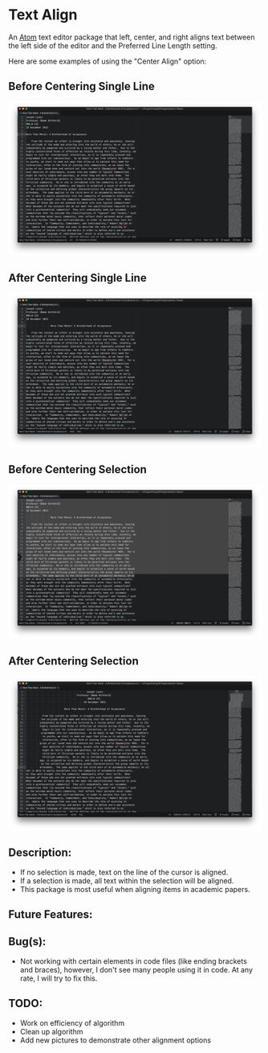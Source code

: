 # Text Align
An [Atom](https://atom.io) text editor package that left, center, and right
aligns text between the left side of the editor and the Preferred Line Length
setting.

Here are some examples of using the "Center Align" option:

## Before Centering Single Line
![Before Single Line](./Screenshots/Before-Single-Line.png)

## After Centering Single Line
![After Single Line](./Screenshots/After-Single-Line.png)

## Before Centering Selection
![Before Selection](./Screenshots/Before-Selection.png)

## After Centering Selection
![After Selection](./Screenshots/After-Selection.png)

## Description:

* If no selection is made, text on the line of the cursor is aligned.  
* If a selection is made, all text within the selection will be aligned.
* This package is most useful when aligning items in academic papers.

## Future Features:

## Bug(s):

* Not working with certain elements in code files (like ending brackets and
braces), however, I don't see many people using it in code.  At any rate, I will
try to fix this.

## TODO:

* Work on efficiency of algorithm
* Clean up algorithm
* Add new pictures to demonstrate other alignment options

